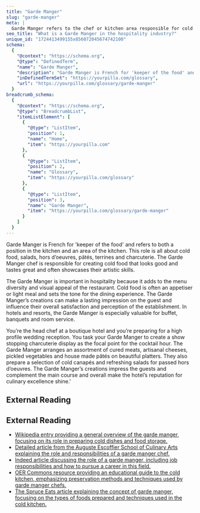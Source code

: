 ```yaml
---
title: "Garde Manger"
slug: "garde-manger"
meta: |
  Garde Manger refers to the chef or kitchen area responsible for cold food preparation, such as salads, cold appetisers, and charcuterie, ensuring quality and presentation.
seo_title: "What is a Garde Manger in the hospitality industry?"
unique_id: "1724413499155x856072045674742100"
schema:
  {
    "@context": "https://schema.org",
    "@type": "DefinedTerm",
    "name": "Garde Manger",
    "description": "Garde Manger is French for 'keeper of the food' and refers to both a position and an area in the kitchen focusing on cold food, salads, hors d’oeuvres, pâtés, terrines, and charcuterie. The Garde Manger chef creates visually appealing and delicious cold dishes.",
    "inDefinedTermSet": "https://yourpilla.com/glossary",
    "url": "https://yourpilla.com/glossary/garde-manger"
  }
breadcrumb_schema:
  {
    "@context": "https://schema.org",
    "@type": "BreadcrumbList",
    "itemListElement": [
      {
        "@type": "ListItem",
        "position": 1,
        "name": "Home",
        "item": "https://yourpilla.com"
      },
      {
        "@type": "ListItem",
        "position": 2,
        "name": "Glossary",
        "item": "https://yourpilla.com/glossary"
      },
      {
        "@type": "ListItem",
        "position": 3,
        "name": "Garde Manger",
        "item": "https://yourpilla.com/glossary/garde-manger"
      }
    ]
  }
---
```


Garde Manger is French for 'keeper of the food' and refers to both a position in the kitchen and an area of the kitchen. This role is all about cold food, salads, hors d’oeuvres, pâtés, terrines and charcuterie. The Garde Manger chef is responsible for creating cold food that looks good and tastes great and often showcases their artistic skills.

The Garde Manger is important in hospitality because it adds to the menu diversity and visual appeal of the restaurant. Cold food is often an appetiser or light meal and sets the tone for the dining experience. The Garde Manger’s creations can make a lasting impression on the guest and influence their overall satisfaction and perception of the establishment. In hotels and resorts, the Garde Manger is especially valuable for buffet, banquets and room service.

You’re the head chef at a boutique hotel and you’re preparing for a high profile wedding reception. You task your Garde Manger to create a show stopping charcuterie display as the focal point for the cocktail hour. The Garde Manger arranges an assortment of cured meats, artisanal cheeses, pickled vegetables and house made pâtés on beautiful platters. They also prepare a selection of cold canapés and refreshing salads for passed hors d’oeuvres. The Garde Manger’s creations impress the guests and complement the main course and overall make the hotel’s reputation for culinary excellence shine.'

## External Reading



## External Reading

*   [Wikipedia entry providing a general overview of the garde manger, focusing on its role in preparing cold dishes and food storage.](https://en.wikipedia.org/wiki/Garde_manger)
*   [Detailed article from the Auguste Escoffier School of Culinary Arts explaining the role and responsibilities of a garde manger chef.](https://www.escoffier.edu/blog/culinary-pastry-careers/the-garde-manger/)
*   [Indeed article discussing the role of a garde manger, including job responsibilities and how to pursue a career in this field.](https://www.indeed.com/career-advice/finding-a-job/what-is-garde-manger)
*   [OER Commons resource providing an educational guide to the cold kitchen, emphasizing preservation methods and techniques used by garde manger chefs.](https://louis.oercommons.org/authoring/127-garde-manger-a-guide-to-the-cold-kitchen)
*   [The Spruce Eats article explaining the concept of garde manger, focusing on the types of foods prepared and techniques used in the cold kitchen.](https://www.thespruceeats.com/what-is-garde-manger-995692)
